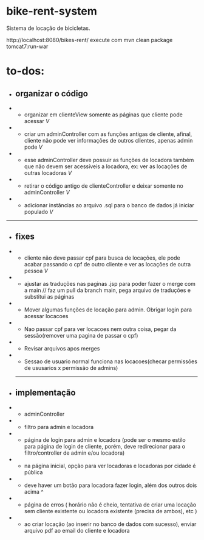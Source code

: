 # bike-rent-system

Sistema de locação de bicicletas.

http://localhost:8080/bikes-rent/
execute com mvn clean package tomcat7:run-war

# to-dos:

- ## organizar o código
- - organizar em clienteView somente as páginas que cliente pode acessar _V_
- - criar um adminController com as funções antigas de cliente, afinal, cliente não pode ver informações de outros clientes, apenas admin pode _V_
- - esse adminController deve possuir as funções de locadora também que não devem ser acessíveis a locadora, ex: ver as locações de outras locadoras _V_
- - retirar o código antigo de clienteController e deixar somente no adminController _V_
- - adicionar instâncias ao arquivo .sql para o banco de dados já iniciar populado _V_

<hr>

- ## fixes
- - cliente não deve passar cpf para busca de locações, ele pode acabar passando o cpf de outro cliente e ver as locações de outra pessoa _V_
- - ajustar as traduções nas paginas .jsp para poder fazer o merge com a main // faz um pull da branch main, pega arquivo de traduções e substitui as páginas
- - Mover algumas funções de locação para admin. Obrigar login para acessar locacoes
- - Nao passar cpf para ver locacoes nem outra coisa, pegar da sessão(remover uma pagina de passar o cpf)
- - Revisar arquivos apos merges
- - Sessao de usuario normal funciona nas locacoes(checar permissões de ususarios x permissão de admins)
  <hr>

- ## implementação
- - adminController
- - filtro para admin e locadora
- - página de login para admin e locadora (pode ser o mesmo estilo para página de login de cliente, porém, deve redirecionar para o filtro/controller de admin e/ou locadora)
- - na página inicial, opção para ver locadoras e locadoras por cidade é pública
- - deve haver um botão para locadora fazer login, além dos outros dois acima ^
- - página de erros ( horário não é cheio, tentativa de criar uma locação sem cliente existente ou locadora existente (precisa de ambos), etc )
- - ao criar locação (ao inserir no banco de dados com sucesso), enviar arquivo pdf ao email do cliente e locadora
